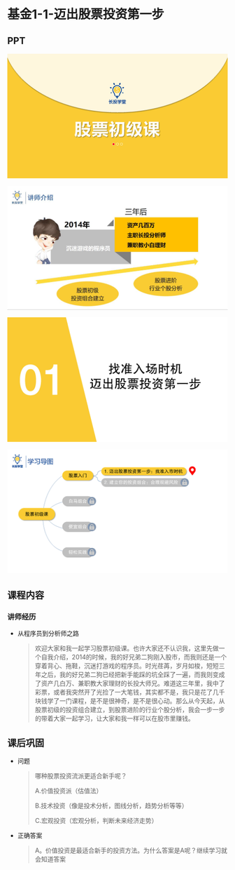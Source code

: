 # 基金1-1-迈出股票投资第一步

<audio src="assets\股初-1.1.mp3"></audio>

## PPT

![课程ppt](assets/1-1-1.jpeg)

![课程ppt](assets/1-1-2.jpeg)

![课程ppt](assets/1-1-3.jpeg)

![课程ppt](assets/1-1-4.jpeg)

## 课程内容

### 讲师经历

- 从程序员到分析师之路

  > 欢迎大家和我一起学习股票初级课。也许大家还不认识我，这里先做一个自我介绍，2014的时候，我的好兄弟二狗刚入股市，而我则还是一个穿着背心、拖鞋，沉迷打游戏的程序员。时光荏苒，岁月如梭，短短三年之后，我的好兄弟二狗已经把新手能踩的坑全踩了一遍，而我则变成了资产几白万、兼职教大家理财的长投大师兄。难道这三年里，我中了彩票，或者我突然开了光捡了一大笔钱，其实都不是，我只是花了几千块钱学了一门课程，是不是很神奇，是不是很心动。那么从今天起，从股票初级的投资组合建立，到股票进阶的行业个股分析，我会一步一步的带着大家一起学习，让大家和我一样可以在股市里赚钱。



## 课后巩固

- 问题

  > 哪种股票投资流派更适合新手呢？
  >
  > A.价值投资派（估值法）
  >
  > B.技术投资（像是投术分析，图线分析，趋势分析等等）
  >
  > C.宏观投资（宏观分析，判断未来经济走势）

- 正确答案

  > A。价值投资是最适合新手的投资方法。为什么答案是A呢？继续学习就会知道答案
